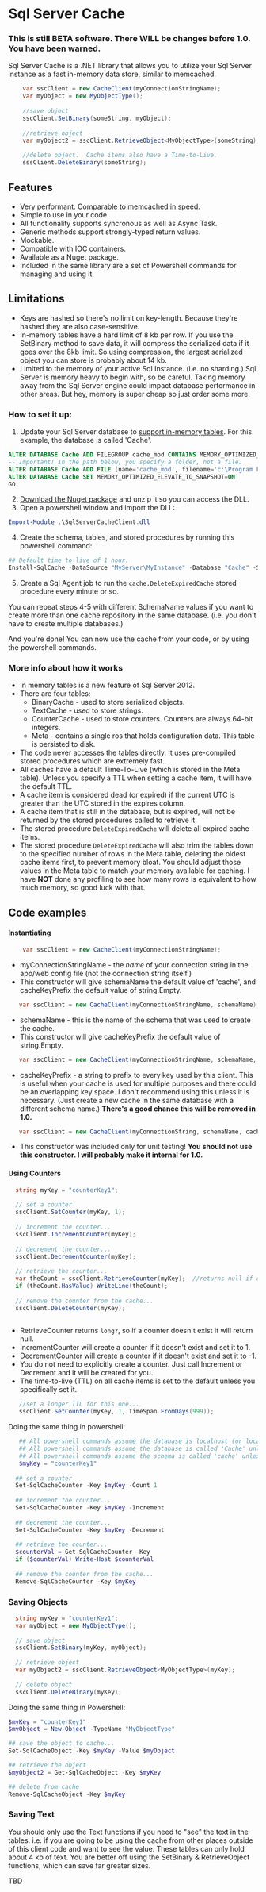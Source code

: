 # Sql Server Cache

### This is still BETA software.  There WILL be changes before 1.0. You have been warned.

Sql Server Cache is a .NET library that allows you to utilize your Sql Server instance as a fast in-memory data store, similar to memcached. 

```csharp
	var sscClient = new CacheClient(myConnectionStringName);
    var myObject = new MyObjectType();
    
    //save object
    sscClient.SetBinary(someString, myObject);
    
    //retrieve object
    var myObject2 = sscClient.RetrieveObject<MyObjectType>(someString);
    
    //delete object.  Cache items also have a Time-to-Live.
    sssClient.DeleteBinary(someString);
```

## Features
 * Very performant. [Comparable to memcached in speed](http://ctigeek.net/cache-comparison-memcached-vs-sql-server-wait-what/).
 * Simple to use in your code.
 * All functionality supports syncronous as well as Async Task.
 * Generic methods support strongly-typed return values.
 * Mockable.
 * Compatible with IOC containers.
 * Available as a Nuget package.
 * Included in the same library are a set of Powershell commands for managing and using it.

## Limitations
 * Keys are hashed so there's no limit on key-length. Because they're hashed they are also case-sensitive.
 * In-memory tables have a hard limit of 8 kb per row. If you use the SetBinary method to save data, it will compress the serialized data if it goes over the 8kb limit.  So using compression, the largest serialized object you can store is probably about 14 kb.
 * Limited to the memory of your active Sql Instance. (i.e. no sharding.) Sql Server is memory heavy to begin with, so be careful. Taking memory away from the Sql Server engine could impact database performance in other areas.  But hey, memory is super cheap so just order some more.
 
 
### How to set it up:
 1. Update your Sql Server database to [support in-memory tables](https://msdn.microsoft.com/en-us/library/dn133079.aspx). For this example, the database is called 'Cache'.
```sql
ALTER DATABASE Cache ADD FILEGROUP cache_mod CONTAINS MEMORY_OPTIMIZED_DATA 
-- Important! In the path below, you specify a folder, not a file.
ALTER DATABASE Cache ADD FILE (name='cache_mod', filename='c:\Program Files\Microsoft Sql Server\MSSQL12.MSSQLSERVER\MSSQL\DATA') TO FILEGROUP cache_mod 
ALTER DATABASE Cache SET MEMORY_OPTIMIZED_ELEVATE_TO_SNAPSHOT=ON
GO

```
 2. [Download the Nuget package](https://github.com/ctigeek/SqlServerCache/releases) and unzip it so you can access the DLL.
 3. Open a powershell window and import the DLL:
```powershell
Import-Module .\SqlServerCacheClient.dll
```
 4. Create the schema, tables, and stored procedures by running this powershell command:
```powershell
## Default time to live of 1 hour.
Install-SqlCache -DataSource "MyServer\MyInstance" -Database "Cache" -SchemaName "cache" -DefaultTimeToLive "0.01:00:00"
```
 5. Create a Sql Agent job to run the `cache.DeleteExpiredCache` stored procedure every minute or so.

You can repeat steps 4-5 with different SchemaName values if you want to create more than one cache repository in the same database. (i.e. you don't have to create multiple databases.)

And you're done! You can now use the cache from your code, or by using the powershell commands.

### More info about how it works
 * In memory tables is a new feature of Sql Server 2012.
 * There are four tables:
   * BinaryCache - used to store serialized objects.
   * TextCache - used to store strings.
   * CounterCache - used to store counters. Counters are always 64-bit integers.
   * Meta - contains a single ros that holds configuration data. This table is persisted to disk.
 * The code never accesses the tables directly. It uses pre-compiled stored procedures which are extremely fast.
 * All caches have a default Time-To-Live (which is stored in the Meta table). Unless you specify a TTL when setting a cache item, it will have the default TTL.
 * A cache item is considered dead (or expired) if the current UTC is greater than the UTC stored in the expires column.
 * A cache item that is still in the database, but is expired, will not be returned by the stored procedures called to retrieve it.
 * The stored procedure `DeleteExpiredCache` will delete all expired cache items. 
 * The stored procedure `DeleteExpiredCache` will also trim the tables down to the specified number of rows in the Meta table, deleting the oldest cache items first, to prevent memory bloat. You should adjust those values in the Meta table to match your memory available for caching.  I have **NOT** done any profiling to see how many rows is equivalent to how much memory, so good luck with that.

## Code examples

#### Instantiating
```csharp
	var sscClient = new CacheClient(myConnectionStringName);
```
 * myConnectionStringName - the *name* of your connection string in the app/web config file (not the connection string itself.)
 * This constructor will give schemaName the default value of 'cache', and cacheKeyPrefix the default value of string.Empty.

```csharp
   var sscClient = new CacheClient(myConnectionStringName, schemaName);
```
 * schemaName - this is the name of the schema that was used to create the cache.
 * This constructor will give cacheKeyPrefix the default value of string.Empty.

```csharp
   var sscClient = new CacheClient(myConnectionStringName, schemaName, cacheKeyPrefix);
```
* cacheKeyPrefix - a string to prefix to every key used by this client. This is useful when your cache is used for multiple purposes and there could be an overlapping key space. I don't recommend using this unless it is necessary. (Just create a new cache in the same database with a different schema name.) **There's a good chance this will be removed in 1.0.**

```csharp
   var sscClient = new CacheClient(myConnectionString, schemaName, cacheKeyPrefix, metaData);
```
* This constructor was included only for unit testing! **You should not use this constructor. I will probably make it internal for 1.0.**



#### Using Counters

```csharp
  string myKey = "counterKey1";
  
  // set a counter
  sscClient.SetCounter(myKey, 1);
  
  // increment the counter...
  sscClient.IncrementCounter(myKey);
  
  // decrement the counter...
  sscClient.DecrementCounter(myKey);
  
  // retrieve the counter...
  var theCount = sscClient.RetrieveCounter(myKey);  //returns null if counter doesn't exist.
  if (theCount.HasValue) WriteLine(theCount);
  
  // remove the counter from the cache...
  sscClient.DeleteCounter(myKey);
  
```
 * RetrieveCounter returns `long?`, so if a counter doesn't exist it will return null.
 * IncrementCounter will create a counter if it doesn't exist and set it to 1.
 * DecrementCounter will create a counter if it doesn't exist and set it to -1.
 * You do not need to explicitly create a counter. Just call Increment or Decrement and it will be created for you.
 * The time-to-live (TTL) on all cache items is set to the default unless you specifically set it.

```csharp
   //set a longer TTL for this one...
   sscClient.SetCounter(myKey, 1, TimeSpan.FromDays(999));
```

Doing the same thing in powershell:
```powershell
   ## All powershell commands assume the database is localhost (or localhost\SQLEXPRESS) unless otherwise specified.
   ## All powershell commands assume the database is called 'Cache' unless otherwise specified.
   ## All powershell commands assume the schema is called 'cache' unless otherwise specified.
   $myKey = "counterKey1"
  
  ## set a counter
  Set-SqlCacheCounter -Key $myKey -Count 1
  
  ## increment the counter...
  Set-SqlCacheCounter -Key $myKey -Increment
  
  ## decrement the counter...
  Set-SqlCacheCounter -Key $myKey -Decrement
  
  ## retrieve the counter...
  $counterVal = Get-SqlCacheCounter -Key
  if ($counterVal) Write-Host $counterVal
  
  ## remove the counter from the cache...
  Remove-SqlCacheCounter -Key $myKey
```


### Saving Objects

```csharp
  string myKey = "counterKey1";
  var myObject = new MyObjectType();
  
  // save object
  sscClient.SetBinary(myKey, myObject);
  
  // retrieve object
  var myObject2 = sscClient.RetrieveObject<MyObjectType>(myKey);
  
  // delete object
  sscClient.DeleteBinary(myKey);

```
Doing the same thing in Powershell:
```powershell
$myKey = "counterKey1"
$myObject = New-Object -TypeName "MyObjectType"

## save the object to cache...
Set-SqlCacheObject -Key $myKey -Value $myObject

## retrieve the object
$myObject2 = Get-SqlCacheObject -Key $myKey

## delete from cache
Remove-SqlCacheObject -Key $myKey

```


### Saving Text

You should only use the Text functions if you need to "see" the text in the tables. i.e. if you are going to be using the cache from other places outside of this client code and want to see the value.  These tables can only hold about 4 kb of text. You are better off using the SetBinary & RetrieveObject functions, which can save far greater sizes.


TBD










